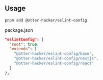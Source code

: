 ## Usage

```sh
pnpm add @otter-hacker/eslint-config
```

package.json

```json
"eslintConfig": {
  "root": true,
  "extends": [
    "@otter-hacker/eslint-config/base",
    "@otter-hacker/eslint-config/nextjs",
    "@otter-hacker/eslint-config/react"
  ]
},
```
